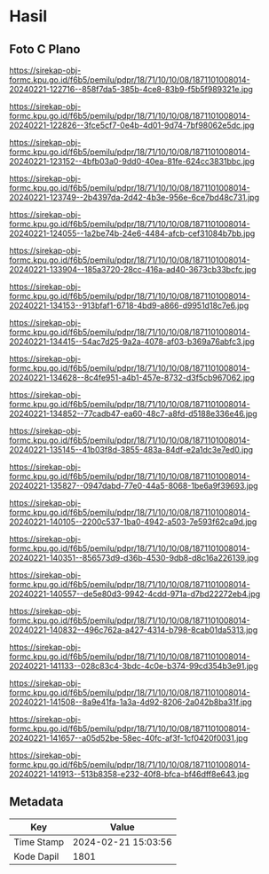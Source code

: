 # Hasil

## Foto C Plano

https://sirekap-obj-formc.kpu.go.id/f6b5/pemilu/pdpr/18/71/10/10/08/1871101008014-20240221-122716--858f7da5-385b-4ce8-83b9-f5b5f989321e.jpg

https://sirekap-obj-formc.kpu.go.id/f6b5/pemilu/pdpr/18/71/10/10/08/1871101008014-20240221-122826--3fce5cf7-0e4b-4d01-9d74-7bf98062e5dc.jpg

https://sirekap-obj-formc.kpu.go.id/f6b5/pemilu/pdpr/18/71/10/10/08/1871101008014-20240221-123152--4bfb03a0-9dd0-40ea-81fe-624cc3831bbc.jpg

https://sirekap-obj-formc.kpu.go.id/f6b5/pemilu/pdpr/18/71/10/10/08/1871101008014-20240221-123749--2b4397da-2d42-4b3e-956e-6ce7bd48c731.jpg

https://sirekap-obj-formc.kpu.go.id/f6b5/pemilu/pdpr/18/71/10/10/08/1871101008014-20240221-124055--1a2be74b-24e6-4484-afcb-cef31084b7bb.jpg

https://sirekap-obj-formc.kpu.go.id/f6b5/pemilu/pdpr/18/71/10/10/08/1871101008014-20240221-133904--185a3720-28cc-416a-ad40-3673cb33bcfc.jpg

https://sirekap-obj-formc.kpu.go.id/f6b5/pemilu/pdpr/18/71/10/10/08/1871101008014-20240221-134153--913bfaf1-6718-4bd9-a866-d9951d18c7e6.jpg

https://sirekap-obj-formc.kpu.go.id/f6b5/pemilu/pdpr/18/71/10/10/08/1871101008014-20240221-134415--54ac7d25-9a2a-4078-af03-b369a76abfc3.jpg

https://sirekap-obj-formc.kpu.go.id/f6b5/pemilu/pdpr/18/71/10/10/08/1871101008014-20240221-134628--8c4fe951-a4b1-457e-8732-d3f5cb967062.jpg

https://sirekap-obj-formc.kpu.go.id/f6b5/pemilu/pdpr/18/71/10/10/08/1871101008014-20240221-134852--77cadb47-ea60-48c7-a8fd-d5188e336e46.jpg

https://sirekap-obj-formc.kpu.go.id/f6b5/pemilu/pdpr/18/71/10/10/08/1871101008014-20240221-135145--41b03f8d-3855-483a-84df-e2a1dc3e7ed0.jpg

https://sirekap-obj-formc.kpu.go.id/f6b5/pemilu/pdpr/18/71/10/10/08/1871101008014-20240221-135827--0947dabd-77e0-44a5-8068-1be6a9f39693.jpg

https://sirekap-obj-formc.kpu.go.id/f6b5/pemilu/pdpr/18/71/10/10/08/1871101008014-20240221-140105--2200c537-1ba0-4942-a503-7e593f62ca9d.jpg

https://sirekap-obj-formc.kpu.go.id/f6b5/pemilu/pdpr/18/71/10/10/08/1871101008014-20240221-140351--856573d9-d36b-4530-9db8-d8c16a226139.jpg

https://sirekap-obj-formc.kpu.go.id/f6b5/pemilu/pdpr/18/71/10/10/08/1871101008014-20240221-140557--de5e80d3-9942-4cdd-971a-d7bd22272eb4.jpg

https://sirekap-obj-formc.kpu.go.id/f6b5/pemilu/pdpr/18/71/10/10/08/1871101008014-20240221-140832--496c762a-a427-4314-b798-8cab01da5313.jpg

https://sirekap-obj-formc.kpu.go.id/f6b5/pemilu/pdpr/18/71/10/10/08/1871101008014-20240221-141133--028c83c4-3bdc-4c0e-b374-99cd354b3e91.jpg

https://sirekap-obj-formc.kpu.go.id/f6b5/pemilu/pdpr/18/71/10/10/08/1871101008014-20240221-141508--8a9e41fa-1a3a-4d92-8206-2a042b8ba31f.jpg

https://sirekap-obj-formc.kpu.go.id/f6b5/pemilu/pdpr/18/71/10/10/08/1871101008014-20240221-141657--a05d52be-58ec-40fc-af3f-1cf0420f0031.jpg

https://sirekap-obj-formc.kpu.go.id/f6b5/pemilu/pdpr/18/71/10/10/08/1871101008014-20240221-141913--513b8358-e232-40f8-bfca-bf46dff8e643.jpg


## Metadata

| Key        | Value               |
| ---------- | ------------------- |
| Time Stamp | 2024-02-21 15:03:56 |
| Kode Dapil | 1801                |



